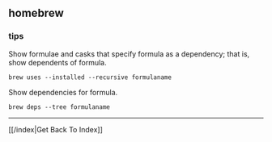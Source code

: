 ## homebrew


### tips

Show formulae and casks that specify formula as a dependency; that is, show
dependents of formula.
```
brew uses --installed --recursive formulaname
```

Show dependencies for formula.
```
brew deps --tree formulaname
```


---

[[/index|Get Back To Index]]
